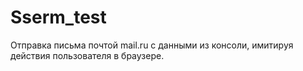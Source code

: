 # Sserm_test
Отправка письма почтой mail.ru с данными из консоли, имитируя действия пользователя в браузере.